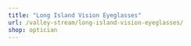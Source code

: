 ```yaml
---
title: "Long Island Vision Eyeglasses"
url: /valley-stream/long-island-vision-eyeglasses/
shop: optician
---
```

